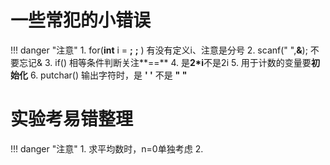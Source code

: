 # 一些常犯的小错误
!!! danger "注意"
    1. for(**int** i =  **;**  **;**  )  有没有定义i、注意是分号
    2. scanf(" ",**&**); 不要忘记&
    3. if() 相等条件判断关注**==**
    4. 是**2*i**不是2i
    5. 用于计数的变量要**初始化**
    6. putchar() 输出字符时，是 **' '** 不是 **" "**

# 实验考易错整理
!!! danger "注意"
    1. 求平均数时，n=0单独考虑
    2.
